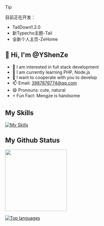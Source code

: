 > [!TIP]
> 目前正在开发：
> - TailDown1.2.0
> - 新Typecho主题-Tail
> - 全新个人主页-ZeHome

## 👋 Hi, I'm @YShenZe

- 👀 I am interested in full stack development
- 🌱 I am currently learning PHP, Node.js
- 💞️ I want to cooperate with you to develop
- 📫 Email: 3987876774@qq.com
- 😄 Pronouns: cute, natural
- ⚡ Fun Fact: Mengze is handsome

## My Skills

[![My Skills](https://skillicons.dev/icons?i=html,css,tailwind,js,react,vite,ts,next,expressjs,nodejs,mongodb,md,git,github,vscode,php,nginx,vue,c,java,ruby,python,gitlab,go&perline=12)](#)

## My Github Status

<img height=200 align="center" src="https://my-stats-43gk.vercel.app/api?username=YShenZe&show_icons=true&theme=radical&hide=contribs,issues&show=discussions_answered&rank_icon=github&include_all_commits=true&card_width=150" />

 [![Top languages](https://github-readme-mwendwa.vercel.app/api/top-langs/?username=YShenZe&layout=compact&count_private=true&theme=blue-green&title_color=00b3ff)](#)
